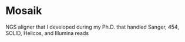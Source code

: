 # Mosaik
NGS aligner that I developed during my Ph.D. that handled Sanger, 454, SOLID, Helicos, and Illumina reads
